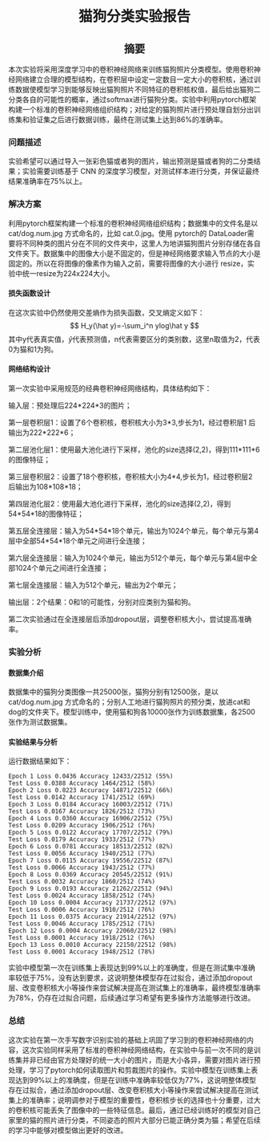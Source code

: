 # <center>猫狗分类实验报告</center>

## <center>摘要</center>

本次实验将采用深度学习中的卷积神经网络来训练猫狗照片分类模型。使用卷积神经网络建立合理的模型结构，在卷积层中设定一定数目一定大小的卷积核，通过训练数据使模型学习到能够反映出猫狗照片不同特征的卷积核权值，最后给出猫狗二分类各自的可能性的概率，通过softmax进行猫狗分类。实验中利用pytorch框架构建一个标准的卷积神经网络组织结构；对给定的猫狗照片进行预处理自划分出训练集和验证集之后进行数据训练，最终在测试集上达到86%的准确率。

### 问题描述

实验希望可以通过导入一张彩色猫或者狗的图片，输出预测是猫或者狗的二分类结果；实验需要训练基于 CNN 的深度学习模型，对测试样本进行分类，并保证最终结果准确率在75%以上。

### 解决方案

利用pytorch框架构建一个标准的卷积神经网络组织结构；数据集中的文件名是以cat/dog.num.jpg 方式命名的，比如 cat.0.jpg。使用 pytorch的 DataLoader需要将不同种类的图片分在不同的文件夹中，这里人为地讲猫狗图片分别存储在各自文件夹下。数据集中的图像大小是不固定的，但是神经网络要求输入节点的大小是固定的。所以在将图像的像素作为输入之前，需要将图像的大小进行 resize，实验中统一resize为224x224大小。

#### 损失函数设计

在这次实验中仍然使用交差熵作为损失函数，交叉熵定义如下：
$$
H_y(\hat y)=-\sum_i^n ylog\hat y
$$
其中y代表真实值，$\hat y$代表预测值，n代表需要区分的类别数，这里n取值为2，代表0为猫和1为狗。

#### 网络结构设计

第一次实验中采用规范的经典卷积神经网络结构，具体结构如下：

输入层：预处理后224\*224\*3的图片；

第一层卷积层1：设置了6个卷积核，卷积核大小为3\*3,步长为1，经过卷积层1 后输出为222\*222\*6；

第二层池化层1：使用最大池化进行下采样，池化的size选择(2,2)，得到111\*111\*6的图像特征；

第三层卷积层2：设置了18个卷积核，卷积核大小为4\*4,步长为1，经过卷积层2 后输出为108\*108\*18；

第四层池化层2：使用最大池化进行下采样，池化的size选择(2,2)，得到54\*54\*18的图像特征；

第五层全连接层：输入为54\*54\*18个单元，输出为1024个单元，每个单元与第4层中全部54\*54\*18个单元之间进行全连接；

第六层全连接层：输入为1024个单元，输出为512个单元，每个单元与第4层中全部1024个单元之间进行全连接；

第七层全连接层：输入为512个单元，输出为2个单元；

输出层：2个结果：0和1的可能性，分别对应类别为猫和狗。

第二次实验通过在全连接层后添加dropout层，调整卷积核大小，尝试提高准确率。

### 实验分析

#### 数据集介绍

数据集中的猫狗分类图像一共25000张，猫狗分别有12500张，是以cat/dog.num.jpg 方式命名的；分别人工地进行猫狗照片的预分类，放进cat和dog的文件夹下。模型训练中，使用猫和狗各10000张作为训练数据集，各2500张作为测试数据集。

#### 实验结果与分析

运行数据结果如下：

```
Epoch 1 Loss 0.0436 Accuracy 12433/22512 (55%)
Test Loss 0.0388 Accuracy 1464/2512 (58%)
Epoch 2 Loss 0.0223 Accuracy 14871/22512 (66%)
Test Loss 0.0142 Accuracy 1741/2512 (69%)
Epoch 3 Loss 0.0184 Accuracy 16003/22512 (71%)
Test Loss 0.0167 Accuracy 1826/2512 (73%)
Epoch 4 Loss 0.0360 Accuracy 16906/22512 (75%)
Test Loss 0.0209 Accuracy 1906/2512 (76%)
Epoch 5 Loss 0.0122 Accuracy 17707/22512 (79%)
Test Loss 0.0179 Accuracy 1933/2512 (77%)
Epoch 6 Loss 0.0781 Accuracy 18513/22512 (82%)
Test Loss 0.0056 Accuracy 1940/2512 (77%)
Epoch 7 Loss 0.0115 Accuracy 19556/22512 (87%)
Test Loss 0.0066 Accuracy 1943/2512 (77%)
Epoch 8 Loss 0.0369 Accuracy 20545/22512 (91%)
Test Loss 0.0032 Accuracy 1860/2512 (74%)
Epoch 9 Loss 0.0193 Accuracy 21262/22512 (94%)
Test Loss 0.0024 Accuracy 1858/2512 (74%)
Epoch 10 Loss 0.0004 Accuracy 21737/22512 (97%)
Test Loss 0.0006 Accuracy 1910/2512 (76%)
Epoch 11 Loss 0.0375 Accuracy 21914/22512 (97%)
Test Loss 0.0046 Accuracy 1785/2512 (71%)
Epoch 12 Loss 0.0004 Accuracy 22060/22512 (98%)
Test Loss 0.0001 Accuracy 1918/2512 (76%)
Epoch 13 Loss 0.0010 Accuracy 22150/22512 (98%)
Test Loss 0.0001 Accuracy 1948/2512 (78%)
```

实验中模型第一次在训练集上表现达到99%以上的准确度，但是在测试集中准确率较低于75%，没有达到要求，这说明整体模型存在过拟合，通过添加dropout层、改变卷积核大小等操作来尝试解决提高在测试集上的准确率，最终模型准确率为78%，仍存在过拟合问题，后续通过学习希望有更多操作方法能够进行改进。

### 总结

这次实验在第一次手写数字识别实验的基础上巩固了学习到的卷积神经网络的内容，这次实验同样采用了标准的卷积神经网络结构，在实验中与前一次不同的是训练集并非已经由官方处理好的统一大小的图片，而是大小各异，需要对图片进行预处理，学习了pytorch如何读取图片和剪裁图片的操作。实验中模型在训练集上表现达到99%以上的准确度，但是在训练中准确率较低仅为77%，这说明整体模型存在过拟合，通过添加dropout层、改变卷积核大小等操作来尝试解决提高在测试集上的准确率；说明调参对于模型的重要性，卷积核步长的选择也十分重要，过大的卷积核可能丢失了图像中的一些特征信息。最后，通过已经训练好的模型对自己家里的猫的照片进行分类，不同姿态的照片大部分已能正确分类为猫；希望在后续的学习中能够对模型做出更好的改进。


